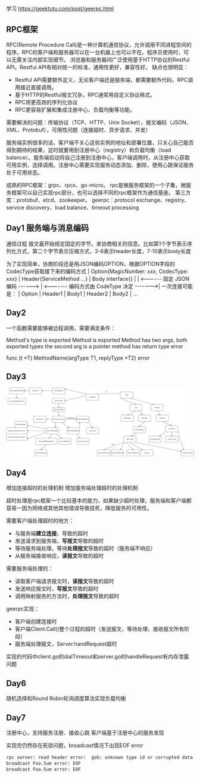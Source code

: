 #
学习 https://geektutu.com/post/geerpc.html

## RPC框架
RPC(Remote Procedure Call)是一种计算机通信协议，允许调用不同进程空间的程序。RPC的客户端和服务器可以在一台机器上也可以不在。程序员使用时，可以无需关注内部实现细节。
浏览器和服务器间广泛使用基于HTTP协议的Restful API。Restful API有相对统一的标准，通用性更好，兼容性好。
缺点也很明显：
- Restful API需要额外定义，无论客户端还是服务端，都需要额外代码，RPC调用接近直接调用。
- 基于HTTP的Restful报文冗杂，RPC通常用自定义协议格式。
- RPC用更高效的序列化协议
- RPC更容易扩展和集成注册中心、负载均衡等功能。

需要解决的问题：传输协议（TCP、HTTP、Unix Socket），报文编码（JSON、XML、Protobuf），可用性问题（连接超时、异步请求、并发）

服务端实例很多的话，客户端不关心这些实例的地址和部署位置，只关心自己能否得到期待的结果，这时就要用到注册中心（registry）和负载均衡（load balance）。服务端启动将自己注册到注册中心，客户端调用时，从注册中心获取可用实例，选择调用。注册中心需要实现服务动态添加、删除，使用心跳保证服务处于可用状态。

成熟的RPC框架：grpc、rpcx、go-micro。
rpc是微服务框架的一个子集，微服务框架可以自己实现rpc部分，也可以选择不同的rpc框架作为通信基座。
第三方库：protobuf、etcd、zookeeper。
geerpc：protocol exchange、registry、service discovery、load balance、timeout processing

## Day1 服务端与消息编码


通信过程
报文最开始规定固定的字节，来协商相关的信息。比如第1个字节表示序列化方式，第二个字节表示压缩方式，3-6表示header长度，7-10表示body长度

为了实现简单，协商阶段还是用JSON编码OPTION，根据OPTION字段的CodecType获取接下来的编码方式
| Option{MagicNumber: xxx, CodecType: xxx} | Header{ServiceMethod ...} | Body interface{} |
| <------      固定 JSON 编码      ------>  | <-------   编码方式由 CodeType 决定   ------->|
一次连接可能是：
| Option | Header1 | Body1 | Header2 | Body2 | ... 

## Day2 

一个函数需要能够被远程调用，需要满足条件：

Method's type is exported
Method is exported
Method has two args, both exported types
the second arg is a pointer
method has return type error

func (t *T) MethodName(argType T1, replyType *T2) error
## Day3

![geerpcday3](https://raw.githubusercontent.com/bevancheng/imgrepo/main/202206081259912.jpg)

## Day4
增加连接超时的处理机制
增加服务端处理超时的处理机制

超时处理是rpc框架一个比较基本的能力，如果缺少超时处理，服务端和客户端都容易一因为网络或其他其他错误导致挂死，降低服务的可用性。


需要客户端处理超时的地方：
- 与服务端**建立连接**，导致的超时
- 发送请求到服务端，**写报文**导致的超时
- 等待服务端处理，等待**处理报文**导致的超时（服务端不响应）
- 从服务端接收响应，**读报文**导致的超时

需要服务端处理的：
- 读取客户端请求报文时，**读报文**导致的超时
- 发送响应报文时，**写报文**导致的超时
- 调用映射服务的方法时，**处理报文**导致的超时

geerpc实现：
- 客户端创建连接时
- 客户端Client.Call()整个过程的超时（发送报文，等待处理，接收报文所有阶段）
- 服务端处理报文，Server.handRequest超时

实现的代码中client.go的dialTimeout和server.go的handleRequest有内存泄露问题

## Day6
随机选择和Round Robin轮询调度算法实现负载均衡

## Day7
注册中心，支持服务注册、接收心跳
客户端基于注册中心的服务发现

实现完仍然存在死锁问题，broadcast情况下出现EOF error
```
rpc server: read header error:  gob: unknown type id or corrupted data
broadcast Foo.Sum error: EOF
broadcast Foo.Sum error: EOF
```